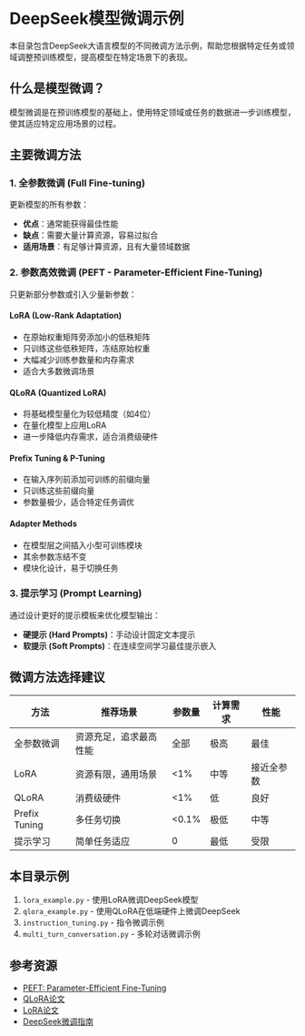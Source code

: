 # DeepSeek模型微调示例

本目录包含DeepSeek大语言模型的不同微调方法示例，帮助您根据特定任务或领域调整预训练模型，提高模型在特定场景下的表现。

## 什么是模型微调？

模型微调是在预训练模型的基础上，使用特定领域或任务的数据进一步训练模型，使其适应特定应用场景的过程。

## 主要微调方法

### 1. 全参数微调 (Full Fine-tuning)

更新模型的所有参数：

- **优点**：通常能获得最佳性能
- **缺点**：需要大量计算资源，容易过拟合
- **适用场景**：有足够计算资源，且有大量领域数据

### 2. 参数高效微调 (PEFT - Parameter-Efficient Fine-Tuning)

只更新部分参数或引入少量新参数：

#### LoRA (Low-Rank Adaptation)

- 在原始权重矩阵旁添加小的低秩矩阵
- 只训练这些低秩矩阵，冻结原始权重
- 大幅减少训练参数量和内存需求
- 适合大多数微调场景

#### QLoRA (Quantized LoRA)

- 将基础模型量化为较低精度（如4位）
- 在量化模型上应用LoRA
- 进一步降低内存需求，适合消费级硬件

#### Prefix Tuning & P-Tuning

- 在输入序列前添加可训练的前缀向量
- 只训练这些前缀向量
- 参数量极少，适合特定任务调优

#### Adapter Methods

- 在模型层之间插入小型可训练模块
- 其余参数冻结不变
- 模块化设计，易于切换任务

### 3. 提示学习 (Prompt Learning)

通过设计更好的提示模板来优化模型输出：

- **硬提示 (Hard Prompts)**：手动设计固定文本提示
- **软提示 (Soft Prompts)**：在连续空间学习最佳提示嵌入

## 微调方法选择建议

| 方法 | 推荐场景 | 参数量 | 计算需求 | 性能 |
|------|----------|------|------|------|
| 全参数微调 | 资源充足，追求最高性能 | 全部 | 极高 | 最佳 |
| LoRA | 资源有限，通用场景 | <1% | 中等 | 接近全参数 |
| QLoRA | 消费级硬件 | <1% | 低 | 良好 |
| Prefix Tuning | 多任务切换 | <0.1% | 极低 | 中等 |
| 提示学习 | 简单任务适应 | 0 | 最低 | 受限 |

## 本目录示例

1. `lora_example.py` - 使用LoRA微调DeepSeek模型
2. `qlora_example.py` - 使用QLoRA在低端硬件上微调DeepSeek
3. `instruction_tuning.py` - 指令微调示例
4. `multi_turn_conversation.py` - 多轮对话微调示例

## 参考资源

- [PEFT: Parameter-Efficient Fine-Tuning](https://github.com/huggingface/peft)
- [QLoRA论文](https://arxiv.org/abs/2305.14314)
- [LoRA论文](https://arxiv.org/abs/2106.09685)
- [DeepSeek微调指南](https://github.com/deepseek-ai/DeepSeek-LLM) 